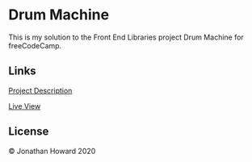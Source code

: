 # Drum Machine

This is my solution to the Front End Libraries project Drum Machine for freeCodeCamp.

## Links

[Project Description](https://www.freecodecamp.org/learn/front-end-libraries/front-end-libraries-projects/build-a-drum-machine)

[Live View](https://jonathanhhoward.github.io/drum-machine/)

## License

&copy; Jonathan Howard 2020
